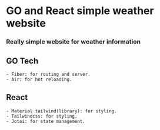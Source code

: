 # GO and React simple weather website

### Really simple website for weather information

## GO Tech

    - Fiber: for routing and server.
    - Air: for hot reloading.

## React

    - Material tailwind(library): for styling.
    - Tailwindcss: for styling.
    - Jotai: for state management.
